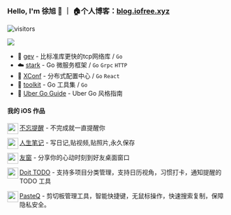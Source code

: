 ### Hello, I'm 徐旭 👋 ｜ 🏠个人博客：[blog.iofree.xyz](https://blog.iofree.xyz/)
![visitors](https://visitor-badge.laobi.icu/badge?page_id=allenxuxu)

<img src="https://github-readme-stats.vercel.app/api?username=allenxuxu&show_icons=true&icon_color=805AD5&text_color=718096&bg_color=ffffff" />


- 🚀 [gev](https://github.com/Allenxuxu/gev) - 比标准库更快的tcp网络库  / `Go`
- ☁️ [stark](https://github.com/Allenxuxu/stark) - Go 微服务框架  / `Go` `Grpc` `HTTP`
- 📃 [XConf](https://github.com/micro-in-cn/XConf) - 分布式配置中心  / `Go` `React`
- 🔧 [toolkit](https://github.com/Allenxuxu/toolkit) - Go 工具集  / `Go`
- 🧭 [Uber Go Guide](https://github.com/Allenxuxu/uber-go-guide) - Uber Go 风格指南  


#### 我的 iOS 作品

<img src="https://reminder.iofree.xyz/assets/logo.jpeg" width="25" align='left' />

[不忘提醒](https://reminder.iofree.xyz/) - 不完成就一直提醒你

<img src="https://is5-ssl.mzstatic.com/image/thumb/Purple112/v4/fd/42/0f/fd420f71-8b50-e195-e942-211377b56f0f/AppIcon-0-0-1x_U007emarketing-0-0-0-10-0-0-sRGB-0-0-0-GLES2_U002c0-512MB-85-220-0-0.png/460x0w.webp" width="25" align='left' />

[人生笔记](https://lifelog.iofree.xyz/) - 写日记,贴视频,贴照片,永久保存

<img src="https://is3-ssl.mzstatic.com/image/thumb/Purple122/v4/48/be/45/48be45bd-9162-f97e-2295-a49ca3938da5/AppIcon-0-0-1x_U007emarketing-0-0-0-10-0-0-sRGB-0-0-0-GLES2_U002c0-512MB-85-220-0-0.png/460x0w.webp" width="25" align='left' />

[友窗](https://apps.apple.com/app/id1614830371) - 分享你的心动时刻到好友桌面窗口

<img src="https://is4-ssl.mzstatic.com/image/thumb/Purple122/v4/ca/87/33/ca8733ad-f852-5769-04f4-e334d10376d3/AppIcon-0-0-1x_U007emarketing-0-0-0-7-0-0-sRGB-0-0-0-GLES2_U002c0-512MB-85-220-0-0.png/460x0w.webp" width="25" align='left' />

[Doit TODO](https://apps.apple.com/app/id1623401995) - 支持多项目分类管理，支持日历视角，习惯打卡，通知提醒的 TODO 工具

<img src="https://is5-ssl.mzstatic.com/image/thumb/Purple122/v4/0e/8a/d8/0e8ad825-1490-6d50-7e36-88aebed4bef9/AppIcon-85-220-4-2x.png/460x0w.webp" width="25" align='left' />

[PasteQ](https://apps.apple.com/app/id6443971843) - 剪切板管理工具，智能快捷键，无鼠标操作，快速搜索复制，保障隐私安全。
